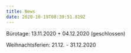 ```yaml
---
title: News
date: 2020-10-19T08:39:51.819Z
---
```



Bürotage: 13.11.2020 + 04.12.2020 (geschlossen)

Weihnachtsferien: 21.12. - 31.12.2020

